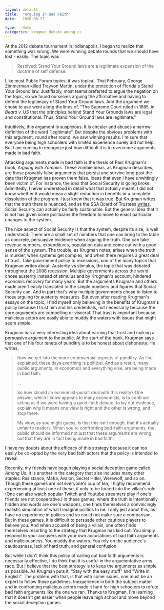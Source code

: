 ```yaml
---
layout: default
title:  "Arguing in Bad Faith"
date:   2020-08-27

type:   Note
categories: krugman debate among us
---
```


At the 2012 debate tournament in Indianapolis, I began to realize that something was wrong. We were winning debate rounds that we should have lost - easily. The topic was

> Resolved: Stand Your Ground laws are a legitimate expansion of the doctrine of self defense. 

Like most Public Forum topics, it was topical. That February, George Zimmerman killed Trayvon Martin, under the protection of Florida's Stand Your Ground law. Justifiably, most teams preferred to argue the negation on the topic, so we found ourselves arguing the affirmative and having to defend the legitimacy of Stand Your Ground laws. And the argument we chose to use went along the lines of, "The Supreme Court ruled in 1985, in _Beard v. US_ that the principles behind Stand Your Grounds laws are legal and constitutional. Thus, Stand Your Ground laws are legitimate."

Intuitively, this argument is suspicious. It is circular and abuses a narrow definition of the word "legitimate". But despite the obvious problems with this argument, round after round, we saw winning results. I'm sure that everyone being high schoolers with limited experience surely did not help. But I am coming to recognize just how difficult it is to overcome arguments made in bad faith. 

Attacking arguments made in bad faith is the thesis of Paul Krugman's book, _Arguing with Zombies_. These zombie ideas, as Krugman describes, are these provably false arguments that persist and survive long past the date that Krugman has proven them false. Ideas that even I have unwittingly been victim of. For instance, the idea that Social Security is going broke. Admittedly, I never understood in detail what that actually meant. I did not know whether it would mean a slight reduction in benefits or a complete dissolution of the program. I just knew that it was true. But Krugman writes that the truth there is nuanced, and as the SSA Board of Trustees [writes](https://www.ssa.gov/policy/docs/ssb/v70n3/v70n3p111.html), Social Security can actually be fairly sustainable. But the general idea that it is not has given some politicians the freedom to move to enact particular changes to the system.

The nice aspect of Social Security is that the system, despite its size, is well understood. There are a small set of numbers that one can bring to the table as concrete, persuasive evidence when arguing the truth. One can take revenue numbers, expenditures, population data and come out with a good sense of the system. The trouble, as Krugman notes, arises when the truth is murkier, when systems get complex, and when there requires a great deal of trust. Take government policy to recessions, one of the many topics that Krugman writes about. Austerity vs stimulus, the topic that was debated throughout the 2008 recession. Multiple governments across the world chose austerity instead of stimulus and by Krugman's account, hindered economic recovery for many years. But the arguments Krugman and others made aren't easily translated to the simple numbers and figures that Social Security can. And in part that's why multiple governments chose to listen to those arguing for austerity measures. But even after reading Krugman's essays on the topic, I find myself only believing in the benefits of Krugman's policy because I trust him and his credentials, not necessarily because the core arguments are compelling or visceral. That trust is important because malicious actors are easily able to muddy the waters with issues that might seem simple. 

Krugman has a very interesting idea about earning that trust and making a persuasive argument to the public. At the start of the book, Krugman says that one of his four tenets of punditry is to be honest about dishonesty. He writes,

> Now we get into the more controversial aspects of punditry. As I've explained, these days everthing is political. And as a result, many public arguments, in economics and everything else, are being made in bad faith. 
>
> ...
>
> So how should an economist-pundit deal with this reality? One answer, which I know appeals to many economists, is to continue acting as if we were having a good-faith debate: to lay out evidence, explain why it means one view is right and the other is wrong, and stop there. 
>
> My view, as you might guess, is that this isn't enough, that it's actually unfair to readers. When you're confronting bad-faith arguments, the public should be informed not just that these arguments are wrong, but that they are in fact being made in bad faith. 

I have my doubts about the efficacy of this strategy because it can too easily be co-opted by the very bad faith actors that the policy is intended to reveal. 

Recently, my friends have begun playing a social deception game called _Among Us_. It is another in the category that also includes many other staples: Resistance, Mafia, Avalon, Secret Hitler, Werewolf, and so on. Though these games are not everyone's cup of tea, I highly recommend experiencing at least one of these, if only to be forced into the villain's role. (One can also watch popular Twitch and Youtube streamers play if one's friends are not cooperative.) In these games, where the truth is intentionally hidden and words are one's weapons, one finds themselves a convincingly realistic simulation of what I imagine politics to be. I only jest about this, as I have no experience in politics and so could not make sure a comparison. But in these games, it is difficult to persuade other cautious players to believe you. And when accused of being a villain, one often finds themselves resorting to the strategy that Krugman has laid out. You simply respond to your accusers with your own accusations of bad faith arguments and maliciousness. You muddy the waters. You rely on the audience's cautiousness, lack of hard truth, and general confusion. 

But while I don't think this policy of calling out bad faith arguments is necessarily effective, I do think that it is useful in the argumentative arms race. But I believe that the best strategy is to keep the arguments as simple as possible. As Krugman puts it, "Stay with the easy stuff" and "Write in English". The problem with that, is that with some issues, one must be an expert to follow those guidelines. Inexperience in both the subject matter and in confronting malicious actors made it hard for high schoolers to refute bad faith arguments like the one we ran. Thanks to Krugman, I'm learning that it doesn't get easier when people leave high school and move beyond the social deception games. 
